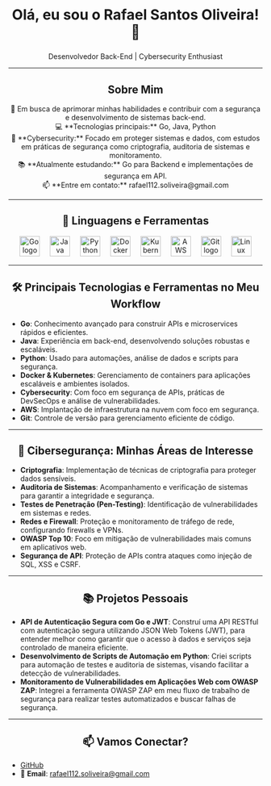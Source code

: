 <h1 align="center">Olá, eu sou o Rafael Santos Oliveira! 👋</h1>

### 
<p align="center">Desenvolvedor Back-End | Cybersecurity Enthusiast</p>

---

<h2 align="center">Sobre Mim</h2>

<p align="center">
🔭 Em busca de aprimorar minhas habilidades e contribuir com a segurança e desenvolvimento de sistemas back-end.<br>
💻 **Tecnologias principais:** Go, Java, Python<br>
🔐 **Cybersecurity:** Focado em proteger sistemas e dados, com estudos em práticas de segurança como criptografia, auditoria de sistemas e monitoramento.<br>
📚 **Atualmente estudando:** Go para Backend e implementações de segurança em API.<br>
📫 **Entre em contato:** rafael112.soliveira@gmail.com
</p>

---

<h2 align="center">🔧 Linguagens e Ferramentas</h2>

<p align="center">
  <img src="https://cdn.jsdelivr.net/gh/devicons/devicon/icons/go/go-original.svg" height="40" alt="Go logo" />
  <img width="12" />
  <img src="https://cdn.jsdelivr.net/gh/devicons/devicon/icons/java/java-original.svg" height="40" alt="Java logo" />
  <img width="12" />
  <img src="https://cdn.jsdelivr.net/gh/devicons/devicon/icons/python/python-original.svg" height="40" alt="Python logo" />
  <img width="12" />
  <img src="https://cdn.jsdelivr.net/gh/devicons/devicon/icons/docker/docker-original.svg" height="40" alt="Docker logo" />
  <img width="12" />
  <img src="https://cdn.jsdelivr.net/gh/devicons/devicon/icons/kubernetes/kubernetes-original.svg" height="40" alt="Kubernetes logo" />
  <img width="12" />
  <img src="https://cdn.jsdelivr.net/gh/devicons/devicon/icons/aws/aws-original.svg" height="40" alt="AWS logo" />
  <img width="12" />
  <img src="https://cdn.jsdelivr.net/gh/devicons/devicon/icons/git/git-original.svg" height="40" alt="Git logo" />
  <img width="12" />
  <img src="https://cdn.jsdelivr.net/gh/devicons/devicon/icons/linux/linux-original.svg" height="40" alt="Linux logo" />
</p>

---

<h2 align="center">🛠️ Principais Tecnologias e Ferramentas no Meu Workflow</h2>

- **Go**: Conhecimento avançado para construir APIs e microservices rápidos e eficientes.
- **Java**: Experiência em back-end, desenvolvendo soluções robustas e escaláveis.
- **Python**: Usado para automações, análise de dados e scripts para segurança.
- **Docker & Kubernetes**: Gerenciamento de containers para aplicações escaláveis e ambientes isolados.
- **Cybersecurity**: Com foco em segurança de APIs, práticas de DevSecOps e análise de vulnerabilidades.
- **AWS**: Implantação de infraestrutura na nuvem com foco em segurança.
- **Git**: Controle de versão para gerenciamento eficiente de código.

---

<h2 align="center">🔐 Cibersegurança: Minhas Áreas de Interesse</h2>

- **Criptografia**: Implementação de técnicas de criptografia para proteger dados sensíveis.
- **Auditoria de Sistemas**: Acompanhamento e verificação de sistemas para garantir a integridade e segurança.
- **Testes de Penetração (Pen-Testing)**: Identificação de vulnerabilidades em sistemas e redes.
- **Redes e Firewall**: Proteção e monitoramento de tráfego de rede, configurando firewalls e VPNs.
- **OWASP Top 10**: Foco em mitigação de vulnerabilidades mais comuns em aplicativos web.
- **Segurança de API**: Proteção de APIs contra ataques como injeção de SQL, XSS e CSRF.

---

<h2 align="center">📚 Projetos Pessoais</h2>

- **API de Autenticação Segura com Go e JWT**: Construí uma API RESTful com autenticação segura utilizando JSON Web Tokens (JWT), para entender melhor como garantir que o acesso à dados e serviços seja controlado de maneira eficiente.
- **Desenvolvimento de Scripts de Automação em Python**: Criei scripts para automação de testes e auditoria de sistemas, visando facilitar a detecção de vulnerabilidades.
- **Monitoramento de Vulnerabilidades em Aplicações Web com OWASP ZAP**: Integrei a ferramenta OWASP ZAP em meu fluxo de trabalho de segurança para realizar testes automatizados e buscar falhas de segurança.

---

<h2 align="center">📫 Vamos Conectar?</h2>

- [GitHub](https://github.com/rafaelsanoli)
- 📧 **Email**: rafael112.soliveira@gmail.com
